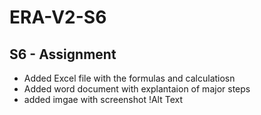 # ERA-V2-S6
## S6 - Assignment

* Added Excel file with the formulas and calculatiosn
* Added word document with explantaion of major steps
* added imgae with screenshot
  !Alt Text 

